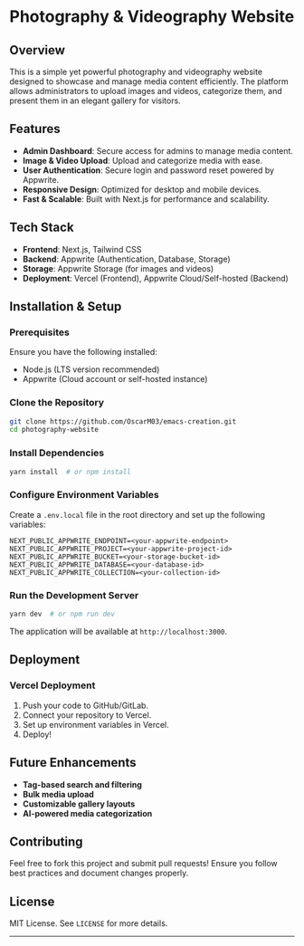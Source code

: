 # Photography & Videography Website

## Overview
This is a simple yet powerful photography and videography website designed to showcase and manage media content efficiently. The platform allows administrators to upload images and videos, categorize them, and present them in an elegant gallery for visitors.

## Features
- **Admin Dashboard**: Secure access for admins to manage media content.
- **Image & Video Upload**: Upload and categorize media with ease.
- **User Authentication**: Secure login and password reset powered by Appwrite.
- **Responsive Design**: Optimized for desktop and mobile devices.
- **Fast & Scalable**: Built with Next.js for performance and scalability.

## Tech Stack
- **Frontend**: Next.js, Tailwind CSS
- **Backend**: Appwrite (Authentication, Database, Storage)
- **Storage**: Appwrite Storage (for images and videos)
- **Deployment**: Vercel (Frontend), Appwrite Cloud/Self-hosted (Backend)

## Installation & Setup
### Prerequisites
Ensure you have the following installed:
- Node.js (LTS version recommended)
- Appwrite (Cloud account or self-hosted instance)

### Clone the Repository
```sh
git clone https://github.com/OscarM03/emacs-creation.git
cd photography-website
```

### Install Dependencies
```sh
yarn install  # or npm install
```

### Configure Environment Variables
Create a `.env.local` file in the root directory and set up the following variables:
```
NEXT_PUBLIC_APPWRITE_ENDPOINT=<your-appwrite-endpoint>
NEXT_PUBLIC_APPWRITE_PROJECT=<your-appwrite-project-id>
NEXT_PUBLIC_APPWRITE_BUCKET=<your-storage-bucket-id>
NEXT_PUBLIC_APPWRITE_DATABASE=<your-database-id>
NEXT_PUBLIC_APPWRITE_COLLECTION=<your-collection-id>
```

### Run the Development Server
```sh
yarn dev  # or npm run dev
```
The application will be available at `http://localhost:3000`.

## Deployment
### Vercel Deployment
1. Push your code to GitHub/GitLab.
2. Connect your repository to Vercel.
3. Set up environment variables in Vercel.
4. Deploy!

## Future Enhancements
- **Tag-based search and filtering**
- **Bulk media upload**
- **Customizable gallery layouts**
- **AI-powered media categorization**

## Contributing
Feel free to fork this project and submit pull requests! Ensure you follow best practices and document changes properly.

## License
MIT License. See `LICENSE` for more details.

---
